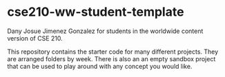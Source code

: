 # cse210-ww-student-template
Dany Josue Jimenez Gonzalez
for students in the worldwide content version of CSE 210.

This repository contains the starter code for many different projects. They are arranged folders by week. There is also an an empty sandbox project that can be used to play around with any concept you would like.
